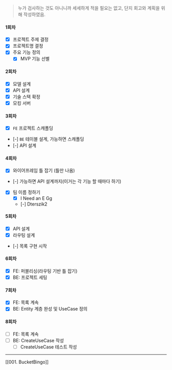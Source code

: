 > 누가 검사하는 것도 아니니까 세세하게 적을 필요는 없고, 단지 회고와 계획을 위해 작성하였음.
#### 1회차
- [x] 프로젝트 주제 결정
- [x] 프로젝트명 결정
- [x] 주요 기능 정의
	- [x] MVP 기능 선별
#### 2회차
- [x] 모델 설계
- [x] API 설계
- [x] 기술 스택 확정
- [x] 모킹 서버 
#### 3회차
- [x] `FE` 프로젝트 스캐폴딩
- [-] `BE` 테이블 설계, 가능하면 스캐폴딩
- [-] API 설계
#### 4회차
- [x] 와이어프레임 틀 잡기 (틀만 나옴)
- [-] 가능하면 API 설계까지(이거는 각 기능 할 때마다 하기)
- [x] 팀 이름 정하기
	- [x] I Need an E Gg
	- [-] Dterszik2
#### 5회차
- [x] API 설계
- [x] 라우팅 설계
- [-] 목록 구현 시작
#### 6회차
- [x] FE: 퍼블리싱(라우팅 기반 틀 잡기)
- [x] BE: 프로젝트 세팅
#### 7회차
- [x] FE: 목록 계속
- [x] BE: Entity 계층 완성 및 UseCase 정의
#### 8회차
- [ ] FE: 목록 계속
- [ ] BE: CreateUseCase 작성
	- [ ] CreateUseCase 테스트 작성
---
[[001. BucketBingo]]